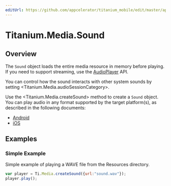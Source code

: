 ```yaml
---
editUrl: https://github.com/appcelerator/titanium_mobile/edit/master/apidoc/Titanium/Media/Sound.yml
---
```

# Titanium.Media.Sound

<TypeHeader/>

## Overview

The `Sound` object loads the entire media resource in memory before playing.  If you need to 
support streaming, use the [AudioPlayer](Titanium.Media.AudioPlayer) API.

You can control how the sound interacts with other system sounds
by setting <Titanium.Media.audioSessionCategory>.

Use the <Titanium.Media.createSound> method to create a `Sound` object. You can play audio 
in any format supported by the target platform(s), as described in the following documents:

* [Android](https://developer.android.com/guide/topics/media/media-formats#core)
* [iOS](https://developer.apple.com/audio/)

## Examples

### Simple Example

Simple example of playing a WAVE file from the Resources directory.

``` js
var player = Ti.Media.createSound({url:"sound.wav"});
player.play();
```

<ApiDocs/>
